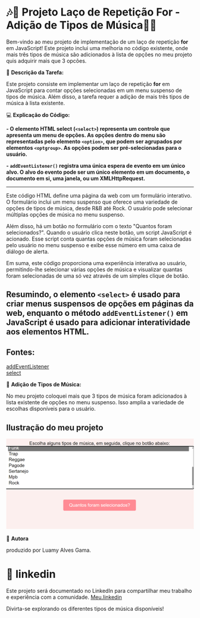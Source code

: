 # 🎶🎵 Projeto Laço de Repetição For - Adição de Tipos de Música🎵🎶

Bem-vindo ao meu projeto de implementação de um laço de repetição **for** em JavaScript! Este projeto inclui uma melhoria no código existente, onde mais três tipos de música são adicionados à lista de opções no meu projeto quis adquirir mais que 3 opcões.

🎯 **Descrição da Tarefa:**

Este projeto consiste em implementar um laço de repetição **for** em JavaScript para contar opções selecionadas em um menu suspenso de tipos de música. Além disso, a tarefa requer a adição de mais três tipos de música à lista existente.

💻 **Explicação do Código:**

**- O elemento HTML select (`<select>`) representa um controle que apresenta um menu de opções. As opções dentro do menu são representadas pelo elemento `<option>`, que podem ser agrupados por elementos `<optgroup>`. As opções podem ser pré-selecionadas para o usuário.**

**- `addEventListener()` registra uma única espera de evento em um único alvo. O alvo do evento pode ser um único elemento em um documento, o documento em si, uma janela, ou um XMLHttpRequest.**

---

Este código HTML define uma página da web com um formulário interativo. O formulário inclui um menu suspenso que oferece uma variedade de opções de tipos de música, desde R&B até Rock. O usuário pode selecionar múltiplas opções de música no menu suspenso.

Além disso, há um botão no formulário com o texto "Quantos foram selecionados?". Quando o usuário clica neste botão, um script JavaScript é acionado. Esse script conta quantas opções de música foram selecionadas pelo usuário no menu suspenso e exibe esse número em uma caixa de diálogo de alerta.

Em suma, este código proporciona uma experiência interativa ao usuário, permitindo-lhe selecionar várias opções de música e visualizar quantas foram selecionadas de uma só vez através de um simples clique de botão. 

## Resumindo, o elemento `<select>` é usado para criar menus suspensos de opções em páginas da web, enquanto o método `addEventListener()` em JavaScript é usado para adicionar interatividade aos elementos HTML.



## Fontes: 
[addEventListener](https://developer.mozilla.org/pt-BR/docs/Web/API/EventTarget/addEventListener)  
[select](https://developer.mozilla.org/pt-BR/docs/Web/HTML/Element/select)

🎵 **Adição de Tipos de Música:**

No meu projeto coloquei mais que 3  tipos de música foram adicionados à lista existente de opções no menu suspenso. Isso amplia a variedade de escolhas disponíveis para o usuário.

## Ilustração do meu projeto
![musica-for](img/for.png)

📝 **Autora**

produzido por Luamy Alves Gama.

# 🎉 linkedin
Este projeto será documentado no LinkedIn para compartilhar meu trabalho e experiência com a comunidade.
[Meu.linkedin](https://www.linkedin.com/feed/?trk=guest_homepage-basic_nav-header-signin)

Divirta-se explorando os diferentes tipos de música disponíveis!
